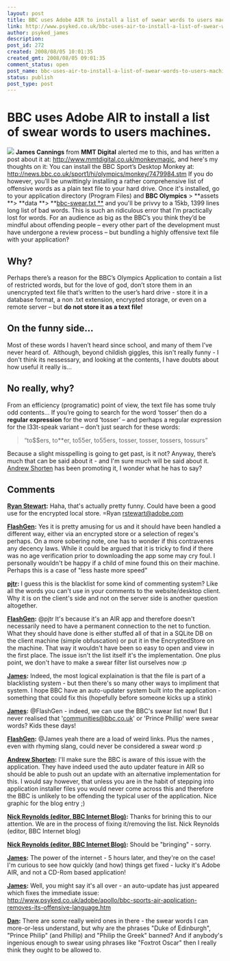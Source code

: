 ```yaml
---
layout: post
title: BBC uses Adobe AIR to install a list of swear words to users machines.
link: http://www.psyked.co.uk/bbc-uses-air-to-install-a-list-of-swear-words-to-users-machines/
author: psyked_james
description: 
post_id: 272
created: 2008/08/05 10:01:35
created_gmt: 2008/08/05 09:01:35
comment_status: open
post_name: bbc-uses-air-to-install-a-list-of-swear-words-to-users-machines
status: publish
post_type: post
---
```


# BBC uses Adobe AIR to install a list of swear words to users machines.

![](http://uploads.psyked.co.uk/2008/08/bbc-swear.jpg) **James Cannings** from **MMT Digital** alerted me to this, and has written a post about it at: <http://www.mmtdigital.co.uk/monkeymagic>, and here's my thoughts on it: You can install the BBC Sport’s Desktop Monkey at: <http://news.bbc.co.uk/sport1/hi/olympics/monkey/7479984.stm> If you do however, you’ll be unwittingly installing a rather comprehensive list of offensive words as a plain text file to your hard drive. Once it's installed, go to your application directory (Program Files) and **BBC Olympics** > **assets **> **data **> **[bbc-swear.txt **](/wp-content/uploads/2008/08/bbc-swear.txt) and you'll be privvy to a 15kb, 1399 lines long list of bad words. This is such an ridiculous error that I’m practically lost for words. For an audience as big as the BBC’s you think they’d be mindful about offending people – every other part of the development must have undergone a review process – but bundling a highly offensive text file with your application? 

## Why?

Perhaps there’s a reason for the BBC’s Olympics Application to contain a list of restricted words, but for the love of god, don’t store them in an unencrypted text file that’s written to the user’s hard drive - store it in a database format, a non .txt extension, encrypted storage, or even on a remote server – but **do not store it as a text file!**

## On the funny side...

Most of these words I haven’t heard since school, and many of them I’ve never heard of.  Although, beyond childish giggles, this isn't really funny - I don't think its nessessary, and looking at the contents, I have doubts about how useful it really is... 

## No really, why?

From an efficiency (programatic) point of view, the text file has some truly odd contents... If you’re going to search for the word ‘tosser’ then do a **regular expression** for the word ‘tosser’ – and perhaps a regular expression for the l33t-speak variant – don’t just search for these words: 

> “to$$ers, to**er, to55er, to55ers, tosser, tosser, tossers, tossurs”

Because a slight misspelling is going to get past, is it not? Anyway, there’s much that can be said about it - and I'm sure much will be said about it.  [Andrew Shorten](http://www.ashorten.com/2008/07/17/bbc-olympics-coverage-on-your-desktop-with-air-and-on-the-web-with-flash-player/) has been promoting it, I wonder what he has to say?

## Comments

**[Ryan Stewart](#394 "2008-08-05 10:13:19"):** Haha, that's actually pretty funny. Could have been a good use for the encrypted local store. =Ryan rstewart@adobe.com

**[FlashGen](#395 "2008-08-05 12:02:12"):** Yes it is pretty amusing for us and it should have been handled a different way, either via an encrypted store or a selection of regex's perhaps. On a more sobering note, one has to wonder if this contravenes any decency laws. While it could be argued that it is tricky to find if there was no age verification prior to downloading the app some may cry foul. I personally wouldn't be happy if a child of mine found this on their machine. Perhaps this is a case of "less haste more speed"

**[pjtr](#396 "2008-08-05 14:03:27"):** I guess this is the blacklist for some kind of commenting system? Like all the words you can't use in your comments to the website/desktop client. Why it is on the client's side and not on the server side is another question altogether.

**[FlashGen](#397 "2008-08-05 14:10:51"):** @pjtr It's because it's an AIR app and therefore doesn't necessarily need to have a permanent connection to the net to function. What they should have done is either stuffed all of that in a SQLite DB on the client machine (simple obfuscation) or put it in the EncryptedStore on the machine. That way it wouldn't have been so easy to open and view in the first place. The issue isn't the list itself it's the implementation. One plus point, we don't have to make a swear filter list ourselves now :p

**[James](#398 "2008-08-05 14:11:58"):** Indeed, the most logical explaination is that the file is part of a blacklisting system - but then there's so many other ways to impliment that system. I hope BBC have an auto-updater system built into the application - something that could fix this (hopefully before someone kicks up a stink)

**[James](#399 "2008-08-05 14:14:58"):** @FlashGen - indeed, we can use the BBC's swear list now! But I never realised that 'communities@bbc.co.uk' or 'Prince Phillip' were swear words? Kids these days!

**[FlashGen](#400 "2008-08-05 14:24:51"):** @James yeah there are a load of weird links. Plus the names , even with rhyming slang, could never be considered a swear word :p

**[Andrew Shorten](#401 "2008-08-05 14:54:23"):** I'll make sure the BBC is aware of this issue with the application. They have indeed used the auto updater feature in AIR so should be able to push out an update with an alternative implementation for this. I would say however, that unless you are in the habit of stepping into application installer files you would never come across this and therefore the BBC is unlikely to be offending the typical user of the application. Nice graphic for the blog entry ;)

**[Nick Reynolds (editor, BBC Internet Blog)](#402 "2008-08-05 15:12:52"):** Thanks for brining this to our attention. We are in the process of fixing it/removing the list. Nick Reynolds (editor, BBC Internet blog)

**[Nick Reynolds (editor, BBC Internet Blog)](#403 "2008-08-05 15:13:32"):** Should be "bringing" - sorry.

**[James](#404 "2008-08-05 15:35:08"):** The power of the internet - 5 hours later, and they're on the case! I'm curious to see how quickly (and how) things get fixed - lucky it's Adobe AIR, and not a CD-Rom based application!

**[James](#405 "2008-08-05 16:41:49"):** Well, you might say it's all over - an auto-update has just appeared which fixes the immediate issue: http://www.psyked.co.uk/adobe/apollo/bbc-sports-air-application-removes-its-offensive-language.htm

**[Dan](#406 "2008-08-14 11:15:51"):** There are some really weird ones in there - the swear words I can more-or-less understand, but why are the phrases "Duke of Edinburgh", "Prince Philip" (and Phillip) and "Philip the Greek" banned? And if anybody's ingenious enough to swear using phrases like "Foxtrot Oscar" then I really think they ought to be allowed to.

